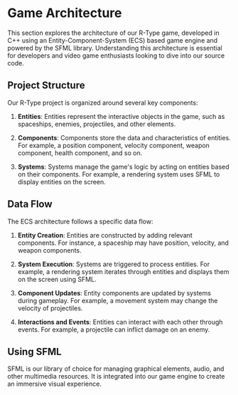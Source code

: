 # Game Architecture

This section explores the architecture of our R-Type game, developed in C++ using an Entity-Component-System (ECS) based game engine and powered by the SFML library. Understanding this architecture is essential for developers and video game enthusiasts looking to dive into our source code.

## Project Structure

Our R-Type project is organized around several key components:

1. **Entities**: Entities represent the interactive objects in the game, such as spaceships, enemies, projectiles, and other elements.

2. **Components**: Components store the data and characteristics of entities. For example, a position component, velocity component, weapon component, health component, and so on.

3. **Systems**: Systems manage the game's logic by acting on entities based on their components. For example, a rendering system uses SFML to display entities on the screen.

## Data Flow

The ECS architecture follows a specific data flow:

1. **Entity Creation**: Entities are constructed by adding relevant components. For instance, a spaceship may have position, velocity, and weapon components.

2. **System Execution**: Systems are triggered to process entities. For example, a rendering system iterates through entities and displays them on the screen using SFML.

3. **Component Updates**: Entity components are updated by systems during gameplay. For example, a movement system may change the velocity of projectiles.

4. **Interactions and Events**: Entities can interact with each other through events. For example, a projectile can inflict damage on an enemy.

## Using SFML

SFML is our library of choice for managing graphical elements, audio, and other multimedia resources. It is integrated into our game engine to create an immersive visual experience.
